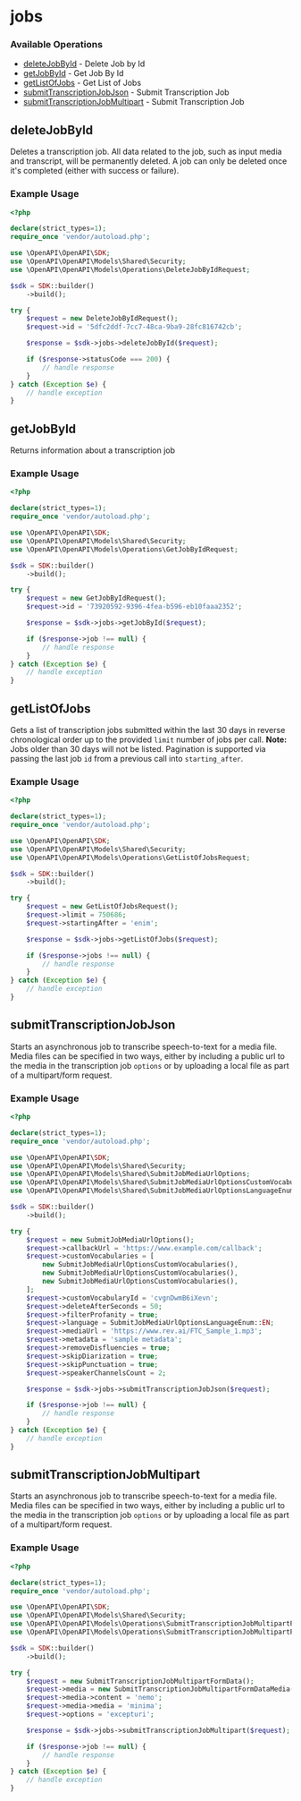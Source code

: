 # jobs

### Available Operations

* [deleteJobById](#deletejobbyid) - Delete Job by Id
* [getJobById](#getjobbyid) - Get Job By Id
* [getListOfJobs](#getlistofjobs) - Get List of Jobs
* [submitTranscriptionJobJson](#submittranscriptionjobjson) - Submit Transcription Job
* [submitTranscriptionJobMultipart](#submittranscriptionjobmultipart) - Submit Transcription Job

## deleteJobById

Deletes a transcription job. All data related to the job, such as input media and transcript, will be permanently deleted. A job can only be deleted once it's completed (either with success or failure).

### Example Usage

```php
<?php

declare(strict_types=1);
require_once 'vendor/autoload.php';

use \OpenAPI\OpenAPI\SDK;
use \OpenAPI\OpenAPI\Models\Shared\Security;
use \OpenAPI\OpenAPI\Models\Operations\DeleteJobByIdRequest;

$sdk = SDK::builder()
    ->build();

try {
    $request = new DeleteJobByIdRequest();
    $request->id = '5dfc2ddf-7cc7-48ca-9ba9-28fc816742cb';

    $response = $sdk->jobs->deleteJobById($request);

    if ($response->statusCode === 200) {
        // handle response
    }
} catch (Exception $e) {
    // handle exception
}
```

## getJobById

Returns information about a transcription job

### Example Usage

```php
<?php

declare(strict_types=1);
require_once 'vendor/autoload.php';

use \OpenAPI\OpenAPI\SDK;
use \OpenAPI\OpenAPI\Models\Shared\Security;
use \OpenAPI\OpenAPI\Models\Operations\GetJobByIdRequest;

$sdk = SDK::builder()
    ->build();

try {
    $request = new GetJobByIdRequest();
    $request->id = '73920592-9396-4fea-b596-eb10faaa2352';

    $response = $sdk->jobs->getJobById($request);

    if ($response->job !== null) {
        // handle response
    }
} catch (Exception $e) {
    // handle exception
}
```

## getListOfJobs

Gets a list of transcription jobs submitted within the last 30 days in reverse chronological order up to the provided `limit` number of jobs per call. **Note:** Jobs older than 30 days will not be listed. Pagination is supported via passing the last job `id` from a previous call into `starting_after`.

### Example Usage

```php
<?php

declare(strict_types=1);
require_once 'vendor/autoload.php';

use \OpenAPI\OpenAPI\SDK;
use \OpenAPI\OpenAPI\Models\Shared\Security;
use \OpenAPI\OpenAPI\Models\Operations\GetListOfJobsRequest;

$sdk = SDK::builder()
    ->build();

try {
    $request = new GetListOfJobsRequest();
    $request->limit = 750686;
    $request->startingAfter = 'enim';

    $response = $sdk->jobs->getListOfJobs($request);

    if ($response->jobs !== null) {
        // handle response
    }
} catch (Exception $e) {
    // handle exception
}
```

## submitTranscriptionJobJson

Starts an asynchronous job to transcribe speech-to-text for a media file. Media files can be specified in two ways, either by including a public url to the media in the transcription job `options` or by uploading a local file as part of a multipart/form request.

### Example Usage

```php
<?php

declare(strict_types=1);
require_once 'vendor/autoload.php';

use \OpenAPI\OpenAPI\SDK;
use \OpenAPI\OpenAPI\Models\Shared\Security;
use \OpenAPI\OpenAPI\Models\Shared\SubmitJobMediaUrlOptions;
use \OpenAPI\OpenAPI\Models\Shared\SubmitJobMediaUrlOptionsCustomVocabularies;
use \OpenAPI\OpenAPI\Models\Shared\SubmitJobMediaUrlOptionsLanguageEnum;

$sdk = SDK::builder()
    ->build();

try {
    $request = new SubmitJobMediaUrlOptions();
    $request->callbackUrl = 'https://www.example.com/callback';
    $request->customVocabularies = [
        new SubmitJobMediaUrlOptionsCustomVocabularies(),
        new SubmitJobMediaUrlOptionsCustomVocabularies(),
        new SubmitJobMediaUrlOptionsCustomVocabularies(),
    ];
    $request->customVocabularyId = 'cvgnDwmB6iXevn';
    $request->deleteAfterSeconds = 50;
    $request->filterProfanity = true;
    $request->language = SubmitJobMediaUrlOptionsLanguageEnum::EN;
    $request->mediaUrl = 'https://www.rev.ai/FTC_Sample_1.mp3';
    $request->metadata = 'sample metadata';
    $request->removeDisfluencies = true;
    $request->skipDiarization = true;
    $request->skipPunctuation = true;
    $request->speakerChannelsCount = 2;

    $response = $sdk->jobs->submitTranscriptionJobJson($request);

    if ($response->job !== null) {
        // handle response
    }
} catch (Exception $e) {
    // handle exception
}
```

## submitTranscriptionJobMultipart

Starts an asynchronous job to transcribe speech-to-text for a media file. Media files can be specified in two ways, either by including a public url to the media in the transcription job `options` or by uploading a local file as part of a multipart/form request.

### Example Usage

```php
<?php

declare(strict_types=1);
require_once 'vendor/autoload.php';

use \OpenAPI\OpenAPI\SDK;
use \OpenAPI\OpenAPI\Models\Shared\Security;
use \OpenAPI\OpenAPI\Models\Operations\SubmitTranscriptionJobMultipartFormData;
use \OpenAPI\OpenAPI\Models\Operations\SubmitTranscriptionJobMultipartFormDataMedia;

$sdk = SDK::builder()
    ->build();

try {
    $request = new SubmitTranscriptionJobMultipartFormData();
    $request->media = new SubmitTranscriptionJobMultipartFormDataMedia();
    $request->media->content = 'nemo';
    $request->media->media = 'minima';
    $request->options = 'excepturi';

    $response = $sdk->jobs->submitTranscriptionJobMultipart($request);

    if ($response->job !== null) {
        // handle response
    }
} catch (Exception $e) {
    // handle exception
}
```
